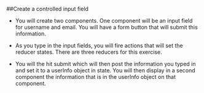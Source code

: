 ##Create a controlled input field

- You will create two components. One component will be an input field for username and email. You will have a form button that will submit this information.

- As you type in the input fields, you will fire actions that will set the reducer states. There are three reducers for this exercise.

- You will the hit submit which will then post the information you typed in and set it to a userInfo object in state. You will then display in a second component the information that is in the userInfo object on that component.
